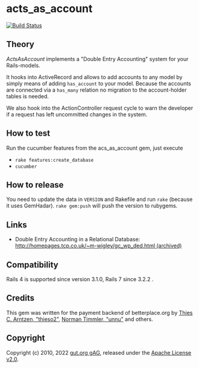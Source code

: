 # acts_as_account

[![Build Status](https://github.com/betterplace/acts_as_account/workflows/tests/badge.svg)](https://github.com/jaynetics/js_regex/actions)

## Theory

*ActsAsAccount* implements a "Double Entry Accounting" system for your
Rails-models.

It hooks into ActiveRecord and allows to add accounts to any model by
simply means of adding `has_account` to your model. Because the accounts
are connected via a `has_many` relation no migration to the account-holder
tables is needed.

We also hook into the ActionController request cycle to warn the developer
if a request has left uncommitted changes in the system.

## How to test

Run the cucumber features from the acs_as_account gem, just execute
* `rake features:create_database`
* `cucumber`

## How to release

You need to update the data in `VERSION` and Rakefile and run `rake` (because it uses GemHadar).
`rake gem:push` will push the version to rubygems.

## Links

* Double Entry Accounting in a Relational Database: [http://homepages.tcp.co.uk/~m-wigley/gc_wp_ded.html (archived)](https://web.archive.org/web/20080310200243/http://homepages.tcp.co.uk/~m-wigley/gc_wp_ded.html)

## Compatibility

Rails 4 is supported since version 3.1.0, Rails 7 since 3.2.2 .

## Credits

This gem was written for the payment backend of betterplace.org by [Thies C. Arntzen, "thieso2"](https://github.com/thieso2), [Norman Timmler, "unnu"](https://github.com/unnu) and others.

## Copyright

Copyright (c) 2010, 2022 [gut.org gAG](https://gut.org), released under the [Apache License v2.0](LICENSE).
